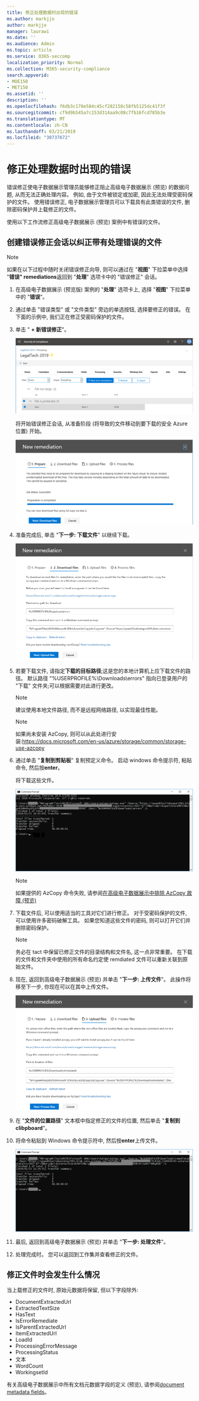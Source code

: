```yaml
---
title: 修正处理数据时出现的错误
ms.author: markjjo
author: markjjo
manager: laurawi
ms.date: ''
ms.audience: Admin
ms.topic: article
ms.service: O365-seccomp
localization_priority: Normal
ms.collection: M365-security-compliance
search.appverid:
- MOE150
- MET150
ms.assetid: ''
description: ''
ms.openlocfilehash: f6db3c178e584c45cf282158c58fb5125dc41f3f
ms.sourcegitcommit: cf9d9b545a7c153d314aa9c08c7fb16fcd785b3e
ms.translationtype: MT
ms.contentlocale: zh-CN
ms.lasthandoff: 03/21/2019
ms.locfileid: "30737672"
---
```

# <a name="error-remediation-when-processing-data"></a>修正处理数据时出现的错误

错误修正使电子数据展示管理员能够修正阻止高级电子数据展示 (预览) 的数据问题, 从而无法正确处理内容。 例如, 由于文件被锁定或加密, 因此无法处理受密码保护的文件。 使用错误修正, 电子数据展示管理员可以下载具有此类错误的文件, 删除密码保护并上载修正的文件。

使用以下工作流修正高级电子数据展示 (预览) 案例中有错误的文件。

## <a name="creating-an-error-remediation-session-to-remediate-files-with-processing-errors"></a>创建错误修正会话以纠正带有处理错误的文件

>[!NOTE]
>如果在以下过程中随时关闭错误修正向导, 则可以通过在 "**视图**" 下拉菜单中选择 "**错误" remediations**返回到 "**处理**" 选项卡中的 "错误修正" 会话。

1. 在高级电子数据展示 (预览版) 案例的 "**处理**" 选项卡上, 选择 "**视图**" 下拉菜单中的 "**错误**"。

2. 通过单击 "错误类型" 或 "文件类型" 旁边的单选按钮, 选择要修正的错误。  在下面的示例中, 我们正在修正受密码保护的文件。

3. 单击 " **+ 新错误修正**"。

    ![错误修正](../media/8c2faf1a-834b-44fc-b418-6a18aed8b81a.png)

    将开始错误修正会话, 从准备阶段 (将导致的文件移动到要下载的安全 Azure 位置) 开始。

    ![准备错误修正](../media/390572ec-7012-47c4-a6b6-4cbb5649e8a8.png)

4. 准备完成后, 单击 "**下一步: 下载文件**" 以继续下载。

    ![下载文件](../media/6ac04b09-8e13-414a-9e24-7c75ba586363.png)

5. 若要下载文件, 请指定**下载的目标路径**;这是您的本地计算机上应下载文件的路径。  默认路径 "%USERPROFILE%\Downloads\errors" 指向已登录用户的 "下载" 文件夹;可以根据需要对此进行更改。

    >[!NOTE]
    >建议使用本地文件路径, 而不是远程网络路径, 以实现最佳性能。

    > [!NOTE]
    > 如果尚未安装 AzCopy, 则可以从此处进行安装:https://docs.microsoft.com/en-us/azure/storage/common/storage-use-azcopy

6. 通过单击 "**复制到剪贴板**" 复制预定义命令。 启动 windows 命令提示符, 粘贴命令, 然后按**enter**。  

    将下载这些文件。

    ![准备错误修正](../media/f364ab4d-31c5-4375-b69f-650f694a2f69.png)

    > [!NOTE]
    > 如果提供的 AzCopy 命令失败, 请参阅[在高级电子数据展示中排除 AzCopy 故障 (预览)](troubleshooting-azcopy.md)

7. 下载文件后, 可以使用适当的工具对它们进行修正。 对于受密码保护的文件, 可以使用许多密码破解工具。 如果您知道这些文件的密码, 则可以打开它们并删除密码保护。
    > [!NOTE]
    > 务必在 tact 中保留已修正文件的目录结构和文件名, 这一点非常重要。  在下载的文件和文件夹中使用的所有命名约定使 remdiated 文件可以重新关联到原始文件。

8. 现在, 返回到高级电子数据展示 (预览) 并单击 "**下一步: 上传文件**"。  此操作将移至下一步, 你现在可以在其中上传文件。

    ![上传文件](../media/af3d8617-1bab-4ecd-8de0-22e53acba240.png)

9. 在 "**文件的位置路径**" 文本框中指定修正的文件的位置, 然后单击 "**复制到 clibpboard**"。

10. 将命令粘贴到 Windows 命令提示符中, 然后按**enter**上传文件。

    ![ff2ff691-629f-4065-9b37-5333f937daf6](../media/ff2ff691-629f-4065-9b37-5333f937daf6.png)

11. 最后, 返回到高级电子数据展示 (预览) 并单击 "**下一步: 处理文件**"。

12. 处理完成时。  您可以返回到工作集并查看修正的文件。

## <a name="what-happens-when-files-are-remediated"></a>修正文件时会发生什么情况

当上载修正的文件时, 原始元数据将保留, 但以下字段除外: 

- DocumentExtractedUrl
- ExtractedTextSize
- HasText
- IsErrorRemediate
- IsParentExtractedUrl
- ItemExtractedUrl
- LoadId
- ProcessingErrorMessage
- ProcessingStatus
- 文本
- WordCount
- WorkingsetId

有关高级电子数据展示中所有文档元数据字段的定义 (预览), 请参阅[document metadata fields](document-metadata-fields.md)。